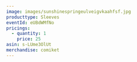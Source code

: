 ```yaml
---
image: images/sunshinespringeulveigvkaahfsf.jpg
producttype: Sleeves
eventId: eUBdWMfNo
pricings:
  - quantity: 1
    price: 25
asin: s-LUme3OlUt
merchandise: comiket
---
```


